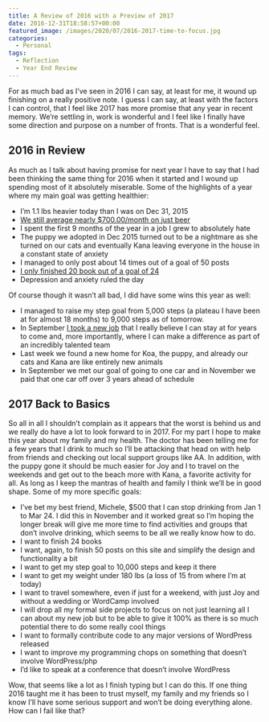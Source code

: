 ```yaml
---
title: A Review of 2016 with a Preview of 2017
date: 2016-12-31T18:58:57+00:00
featured_image: /images/2020/07/2016-2017-time-to-focus.jpg
categories:
  - Personal
tags:
  - Reflection
  - Year End Review
---
```


For as much bad as I’ve seen in 2016 I can say, at least for me, it wound up finishing on a really positive note. I guess I can say, at least with the factors I can control, that I feel like 2017 has more promise that any year in recent memory. We’re settling in, work is wonderful and I feel like I finally have some direction and purpose on a number of fronts. That is a wonderful feel.

## 2016 in Review

As much as I talk about having promise for next year I have to say that I had been thinking the same thing for 2016 when it started and I wound up spending most of it absolutely miserable. Some of the highlights of a year where my main goal was getting healthier:

* I’m 1.1 lbs heavier today than I was on Dec 31, 2015
* [We still average nearly $700.00/month on just beer](/2016/06/the-year-without-beer-my-progress-so-far/)
* I spent the first 9 months of the year in a job I grew to absolutely hate
* The puppy we adopted in Dec 2015 turned out to be a nightmare as she turned on our cats and eventually Kana leaving everyone in the house in a constant state of anxiety
* I managed to only post about 14 times out of a goal of 50 posts
* [I only finished 20 book out of a goal of 24](https://www.goodreads.com/user/show/4157863-chris-wiegman)
* Depression and anxiety ruled the day

Of course though it wasn’t all bad, I did have some wins this year as well:

* I managed to raise my step goal from 5,000 steps (a plateau I have been at for almost 18 months) to 9,000 steps as of tomorrow.
* In September [I took a new job](/2016/10/onward-and-upward/) that I really believe I can stay at for years to come and, more importantly, where I can make a difference as part of an incredibly talented team
* Last week we found a new home for Koa, the puppy, and already our cats and Kana are like entirely new animals
* In September we met our goal of going to one car and in November we paid that one car off over 3 years ahead of schedule

## 2017 Back to Basics

So all in all I shouldn’t complain as it appears that the worst is behind us and we really do have a lot to look forward to in 2017. For my part I hope to make this year about my family and my health. The doctor has been telling me for a few years that I drink to much so I’ll be attacking that head on with help from friends and checking out local support groups like AA. In addition, with the puppy gone it should be much easier for Joy and I to travel on the weekends and get out to the beach more with Kana, a favorite activity for all. As long as I keep the mantras of health and family I think we’ll be in good shape. Some of my more specific goals:

* I’ve bet my best friend, Michele, $500 that I can stop drinking from Jan 1 to Mar 24. I did this in November and it worked great so I’m hoping the longer break will give me more time to find activities and groups that don’t involve drinking, which seems to be all we really know how to do.
* I want to finish 24 books
* I want, again, to finish 50 posts on this site and simplify the design and functionality a bit
* I want to get my step goal to 10,000 steps and keep it there
* I want to get my weight under 180 lbs (a loss of 15 from where I’m at today)
* I want to travel somewhere, even if just for a weekend, with just Joy and without a wedding or WordCamp involved
* I will drop all my formal side projects to focus on not just learning all I can about my new job but to be able to give it 100% as there is so much potential there to do some really cool things
* I want to formally contribute code to any major versions of WordPress released
* I want to improve my programming chops on something that doesn’t involve WordPress/php
* I’d like to speak at a conference that doesn’t involve WordPress

Wow, that seems like a lot as I finish typing but I can do this. If one thing 2016 taught me it has been to trust myself, my family and my friends so I know I’ll have some serious support and won’t be doing everything alone. How can I fail like that?